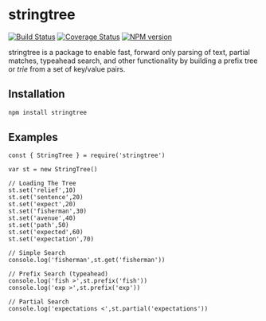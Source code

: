 # stringtree

[![Build Status](https://img.shields.io/travis/tomdionysus/stringtree-js/master.svg)](https://travis-ci.org/tomdionysus/stringtree-js)
[![Coverage Status](https://coveralls.io/repos/github/tomdionysus/stringtree-js/badge.svg?branch=master)](https://coveralls.io/github/tomdionysus/stringtree-js?branch=master)
[![NPM version](https://img.shields.io/npm/v/stringtree.svg)](https://www.npmjs.com/package/stringtree)

stringtree is a package to enable fast, forward only parsing of text, partial matches, typeahead search, and other functionality by building a prefix tree or *trie* from a set of key/value pairs.


## Installation
```bash
npm install stringtree
```

## Examples
```nodejs
const { StringTree } = require('stringtree')

var st = new StringTree()

// Loading The Tree
st.set('relief',10)
st.set('sentence',20)
st.set('expect',20)
st.set('fisherman',30)
st.set('avenue',40)
st.set('path',50)
st.set('expected',60)
st.set('expectation',70)

// Simple Search
console.log('fisherman',st.get('fisherman'))

// Prefix Search (typeahead)
console.log('fish >',st.prefix('fish'))
console.log('exp >',st.prefix('exp'))

// Partial Search
console.log('expectations <',st.partial('expectations'))

```